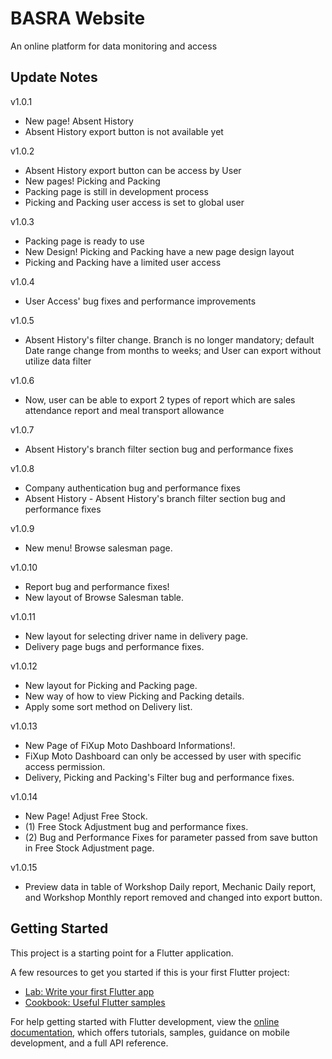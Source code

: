 # BASRA Website
An online platform for data monitoring and access

## Update Notes
v1.0.1
- New page! Absent History
- Absent History export button is not available yet

v1.0.2
- Absent History export button can be access by User
- New pages! Picking and Packing
- Packing page is still in development process
- Picking and Packing user access is set to global user

v1.0.3
- Packing page is ready to use
- New Design! Picking and Packing have a new page design layout
- Picking and Packing have a limited user access

v1.0.4
- User Access' bug fixes and performance improvements

v1.0.5
- Absent History's filter change. Branch is no longer mandatory; default Date range change from months to weeks; and User can export without utilize data filter 

v1.0.6
- Now, user can be able to export 2 types of report which are sales attendance report and meal transport allowance

v1.0.7
- Absent History's branch filter section bug and performance fixes

v1.0.8
- Company authentication bug and performance fixes
- Absent History - Absent History's branch filter section bug and performance fixes

v1.0.9
- New menu! Browse salesman page.

v1.0.10
- Report bug and performance fixes!
- New layout of Browse Salesman table.

v1.0.11
- New layout for selecting driver name in delivery page.
- Delivery page bugs and performance fixes.

v1.0.12
- New layout for Picking and Packing page.
- New way of how to view Picking and Packing details.
- Apply some sort method on Delivery list.

v1.0.13
- New Page of FiXup Moto Dashboard Informations!.
- FiXup Moto Dashboard can only be accessed by user with specific access permission.
- Delivery, Picking and Packing's Filter bug and performance fixes.

v1.0.14
- New Page! Adjust Free Stock.
- (1) Free Stock Adjustment bug and performance fixes.
- (2) Bug and Performance Fixes for parameter passed from save button in Free Stock Adjustment page.

v1.0.15
- Preview data in table of Workshop Daily report, Mechanic Daily report, and Workshop Monthly report removed and changed into export button.

## Getting Started

This project is a starting point for a Flutter application.

A few resources to get you started if this is your first Flutter project:

- [Lab: Write your first Flutter app](https://docs.flutter.dev/get-started/codelab)
- [Cookbook: Useful Flutter samples](https://docs.flutter.dev/cookbook)

For help getting started with Flutter development, view the
[online documentation](https://docs.flutter.dev/), which offers tutorials,
samples, guidance on mobile development, and a full API reference.
